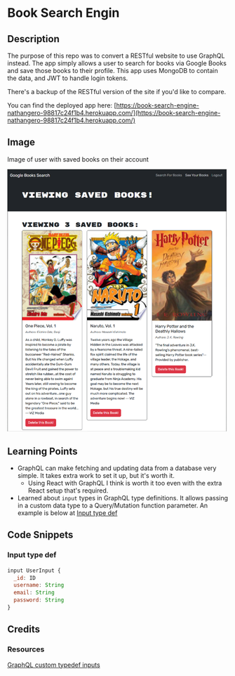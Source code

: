 # Book Search Engin

## Description

The purpose of this repo was to convert a RESTful website to use GraphQL instead. The app simply allows a user to search for books via Google Books and save those books to their profile. This app uses MongoDB to contain the data, and JWT to handle login tokens.

There's a backup of the RESTful version of the site if you'd like to compare.

You can find the deployed app here: [https://book-search-engine-nathangero-98817c24f1b4.herokuapp.com/](https://book-search-engine-nathangero-98817c24f1b4.herokuapp.com/)

## Image

Image of user with saved books on their account

<img src="assets/profile-with-books.PNG" width="500" alt="image of the logged in user's profile with 3 books saved"/>

## Learning Points
* GraphQL can make fetching and updating data from a database very simple. It takes extra work to set it up, but it's worth it.
    * Using React with GraphQL I think is worth it too even with the extra React setup that's required.
* Learned about `input` types in GraphQL type definitions. It allows passing in a custom data type to a Query/Mutation function parameter. An example is below at [Input type def](#input-type-def)

## Code Snippets

### Input type def
```js
input UserInput {
  _id: ID
  username: String
  email: String
  password: String
}
```

## Credits


### Resources

[GraphQL custom typedef inputs](https://graphql.org/graphql-js/mutations-and-input-types/)